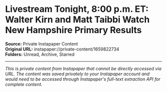 # Livestream Tonight, 8:00 p.m. ET: Walter Kirn and Matt Taibbi Watch New Hampshire Primary Results

**Source:** Private Instapaper Content  
**Original URL:** instapaper://private-content/1659822734  
**Folders:** Unread, Archive, Starred  

---

*This is private content from Instapaper that cannot be directly accessed via URL. The content was saved privately to your Instapaper account and would need to be accessed through Instapaper's full-text extraction API for complete content.*